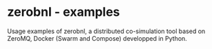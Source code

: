 # zerobnl - examples

Usage examples of zerobnl, a distributed co-simulation tool based on ZeroMQ, Docker (Swarm and Compose) developped in Python.